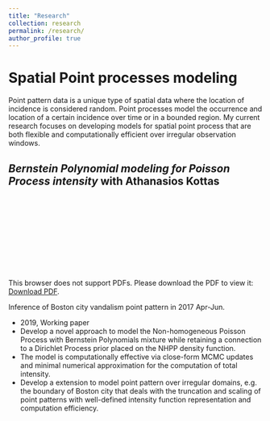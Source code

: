 ```yaml
---
title: "Research"
collection: research
permalink: /research/
author_profile: true
---
```


# Spatial Point processes modeling

Point pattern data is a unique type of spatial data where the location of incidence is considered random. Point processes model the occurrence and location of a certain incidence over time or in a bounded region. My current research focuses on developing models for spatial point process that are both flexible and computationally efficient over irregular observation windows.  

## _Bernstein Polynomial modeling for Poisson Process intensity_  with Athanasios Kottas

<object data="http://jesscyzhao.github.io/files/boston_van_Q2_2017_real_data_no_label.pdf" type="application/pdf" width="700px" height="700px">
    <embed src="http://yoursite.com/the.pdf">
        <p>This browser does not support PDFs. Please download the PDF to view it: <a href="http://yoursite.com/the.pdf">Download PDF</a>.</p>
    </embed>
</object>

Inference of Boston city vandalism point pattern in 2017 Apr-Jun. 

- 2019, Working paper 
- Develop a novel approach to model the Non-homogeneous Poisson Process with Bernstein Polynomials mixture while retaining a connection to a Dirichlet Process prior placed on the NHPP density function. 
- The model is computationally effective via close-form MCMC updates and minimal numerical approximation for the computation of total intensity.  
- Develop a extension to model point pattern over irregular domains, e.g. the boundary of Boston city that deals with the truncation and scaling of point patterns with well-defined intensity function representation and computation efficiency.  


